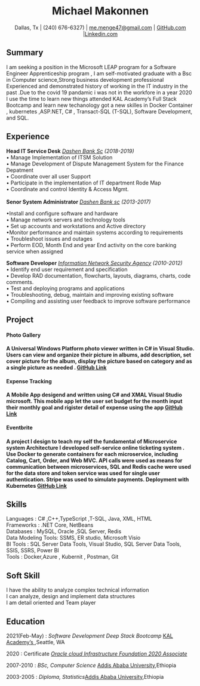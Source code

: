 <h1 align="center"> Michael Makonnen </h1>

<p align="center"> Dallas, Tx | (240) 676-6327) | <a href="mailto:me.menge47@gmail.com">me.menge47@gmail.com</a> | <a href="https://github.com/<a>mike4741">GitHub.com</a> |<a href="www.linkedin.com/in/ 
michael-m-7b2ba4b3
">Linkedin.com</a></p>
<h2>Summary  </h2> I am seeking a position in the Microsoft LEAP program for a Software Engineer Apprenticeship program , I am self-motivated  graduate with a Bsc in Computer science,Strong business development professional    Experienced and demonstrated history of working in the IT industry in the past .Due to the covid 19 pandamic i was not in the workfore in  a year 2020  I use the time to learn new things attended KAL Academy’s Full Stack Bootcamp and learn new techanology got a new skilles in Docker Container , kubernetes ,ASP.NET, C# , Transact-SQL (T-SQL), Software Development, and SQL. 

<h2>Experience</h2>

<strong>Head IT Service Desk</strong>
*_[Dashen Bank Sc]() (2018-2019)_* <br>
    • Manage Implementation of ITSM Solution <br>
    • Manage Development of Dispute Management System  for the Finance Depatment <br>
    • Coordinate over all  user Support <br> 
    • Participate in the implementation of IT department Rode Map <br>
    • Coordinate and control Identity & Access Mgmt. <br><br>
<strong>Senor System Administrator</strong>
*_[Dashen Bank sc](https://dashenbanksc.com/) (2013-2017)_* <br>

•Install and configure software and hardware <br>
• Manage network servers and technology tools <br>
• Set up accounts and workstations and Active directory <br> 
•Monitor performance and maintain systems according to requirements <br>
• Troubleshoot issues and outages <br>
 • Perform EOD, Month End and year End activity on the core banking service when assigned  <br>

<strong>Software Developer</strong>
*_[Information Network Security Agency](https://www.cybersecurityintelligence.com/information-network-security-agency-insa-3379.html) (2010-2012)_* <br>
•   Identify end user requirement and specification <br>
•   Develop RAD documentation, flowcharts, layouts, diagrams, charts, code comments. <br>
•   Test and deploying programs and applications <br>
•    Troubleshooting, debug, maintain and improving existing software <br>
•   Compiling and assisting user feedback to improve software performance<br>
<h2>Project</h2>

<h4> Photo Gallery <h4> 

A Universal Windows Platform photo viewer written in C# in Visual Studio. Users can view and organize their picture in albums, add description, set cover picture for the album, display the picture based on category and   as a single picture  as needed .  [GitHub Link](https://github.com/mike4741/Kal-Academy-Assigment)<br>

<h4>Expense Tracking<h4> 

A Mobile App desigend and written using  C# and XMAL Visual Studio microsoft. This mobile app let the user set  budget for the month input their monthly goal  and  rigister detail of expense using the app [GitHub Link](https://github.com/mike4741/ExpenseManagment)<br>



<h4>Eventbrite <h4> 

A project I design to teach my self the fundamental of Microservice system Architecture I developed  self-service online ticketing  system . Use Docker to generate containers for each microservice, including Catalog, Cart, Order, and Web MVC. API calls were used as means for communication between microservices, SQL and Redis cache were used for the data store and token service was used for single user authentication. Stripe was used to simulate payments. Deployment with Kubernetes  [GitHub Link](https://github.com/mike4741/EventAPIFinal-)<br>

<h2>Skills</h2>

Languages : C# ,C++,TypeScript ,T-SQL, Java, XML, HTML <br>
Frameworks :  .NET Core, NetBeans<br>
Databases : MySQL, Oracle ,SQL Server, Redis  <br>
Data Modeling Tools: SSMS, ER studio, Microsoft Visio<br>
BI Tools :   SQL Server Data Tools, Visual Studio, SQL Server Data Tools, SSIS, SSRS, Power BI<br>
Tools :  Docker,Azure , Kubernit , Postman, Git
<h2>Soft Skill</h2>

I have the ability to analyze complex technical information<br>
I can analyze, design and implement data structures<br>
I am detail oriented and Team player<br>
<h2>Education</h2>
                        

2021(Feb-May) : *Software Development Deep Stack Bootcamp* [ KAL Academy’s ](https://www.kalacademy.org/),Seattle, WA <br>

2020 :  Certificate     [*Oracle cloud Infrastructure Foundation 2020 Associate* ](https://www.youracclaim.com/badges/a3740a86-4446-46cb-8b2a-ef353ba7900a?source=linked_in_profile) 


2007-2010 :   *BSc, Computer Science*   [Addis Ababa University](http://www.aau.edu.et/),Ethiopia

2003-2005 :   *Diploma, Statistics*[Addis Ababa University](http://www.aau.edu.et/),Ethiopia











